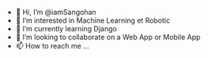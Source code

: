 - 👋 Hi, I’m @iamSangohan
- 👀 I’m interested in Machine Learning et Robotic
- 🌱 I’m currently learning Django
- 💞️ I’m looking to collaborate on a Web App or Mobile App
- 📫 How to reach me ...

<!---
iamSangohan/iamSangohan is a ✨ special ✨ repository because its `README.md` (this file) appears on your GitHub profile.
You can click the Preview link to take a look at your changes.
--->
